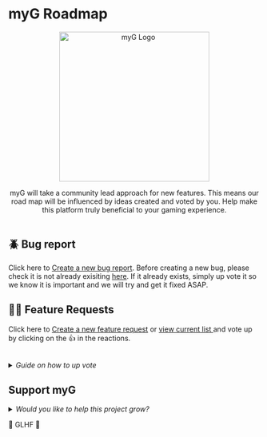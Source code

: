 # myG Roadmap

<p align="center">
  <a title="myG Logo" href="https://myG.gg"> 
  <img alt="myG Logo" width="300px" src="https://mygame-media.s3.amazonaws.com/platform_images/Login+Screen/Card_Logo.svg" /> </a>
</p>

<p align="center">
  myG will take a community lead approach for new features. This means our road map will be influenced by ideas created and voted by you. Help make this platform truly beneficial to your gaming experience. <br><br></p>

## :beetle: Bug report

<p>Click here to <a title="Create a new bug report" href="https://github.com/mraaz/myG_RoadMap/issues/new?assignees=&labels=bug&template=bug_report.md&title="> Create a new bug report</a>. Before creating a new bug, please check it is not already exisiting <a title="view current list" href="https://github.com/mraaz/myG_RoadMap/issues">here</a>. If it already exists, simply up vote it so we know it is important and we will try and get it fixed ASAP.
</p> 
  
## :rainbow_flag: Feature Requests

<p>Click here to <a title="Create a new feature request" href="https://github.com/mraaz/myG_RoadMap/issues/new?assignees=&labels=enhancement&template=feature_request.md&title="> Create a new feature request</a> or <a title="view current list" href="https://github.com/mraaz/myG_RoadMap/issues">view current list </a>and vote up by clicking on the 👍 in the reactions.
</p>  
<br>
<details>
  <summary><em>Guide on how to up vote</em></summary>
  <br>
  Issues with the most votes will get higher priority and more likely to get implemented into myG.
  <br><br>
  Find the issue you want to up vote, click into it and click the Thumbs up 👍 in the reactions menu (next to the three dots).
  <img alt="myG Upvote" src="https://mygame-media.s3.amazonaws.com/stock_images/upVote.PNG" />  
</details>

## Support myG
<details>
  <summary><em>Would you like to help this project grow?</em></summary>
  <br>
  
## Kickstarter 
Back our campaign with a one time donation

## 🖖 Gamer 🖖 [![Gamer on Open Collective](https://opencollective.com/myg/tiers/gamer/badge.svg?label=Gamer&color=brightgreen)](https://opencollective.com/myG)
Support myG with a monthly donation and help us continue our activities. [[Become a Gamer](https://opencollective.com/myG)]
<br>
<br>
## 💪 Pro Gamer 💪 [![Pro Gamer on Open Collective](https://opencollective.com/myg/tiers/pro-gamer/badge.svg?label=Pro%20Gamer&color=brightgreen)](https://opencollective.com/myG)
Pro Gamers will get priority on their feature/bug requests. [[Become a Pro Gamer](https://opencollective.com/myG)]
<br>
<br>
## :godmode: Ultimate Gamer :godmode: [![www,gmail.com](https://opencollective.com/myg/tiers/ultimate-gamer/badge.svg?label=Ultimate%20Gamer&color=brightgreen)](https://opencollective.com/myG)
Ultimate Gamer's will get 1-1's with the founders of myG and you will have a real impact on myG's roadmap. [[Become a Ultimate Gamer](https://opencollective.com/myG)]
<br>
<br>  
</details>


:yellow_heart: GLHF :black_heart:

 

